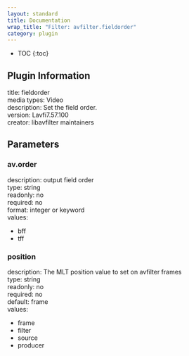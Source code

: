 ```yaml
---
layout: standard
title: Documentation
wrap_title: "Filter: avfilter.fieldorder"
category: plugin
---
```

* TOC
{:toc}

## Plugin Information

title: fieldorder  
media types:
Video  
description: Set the field order.  
version: Lavfi7.57.100  
creator: libavfilter maintainers  

## Parameters

### av.order

  
description:
output field order  
type: string  
readonly: no  
required: no  
format: integer or keyword  
values:  

* bff
* tff

### position

  
description:
The MLT position value to set on avfilter frames  
type: string  
readonly: no  
required: no  
default: frame  
values:  

* frame
* filter
* source
* producer

